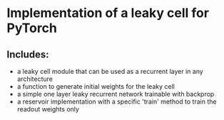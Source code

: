 # Implementation of a leaky cell for PyTorch

Includes:
----------
- a leaky cell module that can be used as a recurrent layer in any architecture
- a function to generate initial weights for the leaky cell
- a simple one layer leaky recurrent network trainable with backprop
- a reservoir implementation with a specific 'train' method to train the readout weights only
